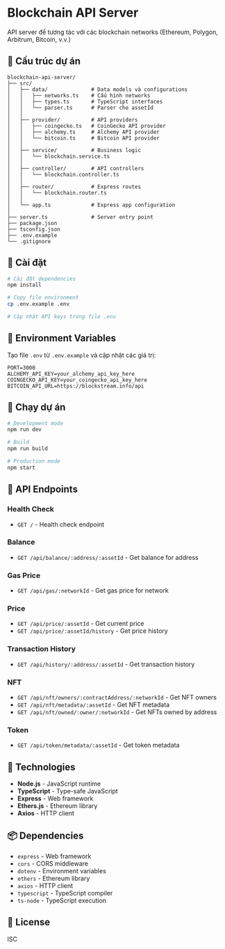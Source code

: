 # Blockchain API Server

API server để tương tác với các blockchain networks (Ethereum, Polygon, Arbitrum, Bitcoin, v.v.)

## 📁 Cấu trúc dự án

```
blockchain-api-server/
├── src/
│   ├── data/              # Data models và configurations
│   │   ├── networks.ts    # Cấu hình networks
│   │   ├── types.ts       # TypeScript interfaces
│   │   └── parser.ts      # Parser cho assetId
│   │
│   ├── provider/          # API providers
│   │   ├── coingecko.ts   # CoinGecko API provider
│   │   ├── alchemy.ts     # Alchemy API provider
│   │   └── bitcoin.ts     # Bitcoin API provider
│   │
│   ├── service/           # Business logic
│   │   └── blockchain.service.ts
│   │
│   ├── controller/        # API controllers
│   │   └── blockchain.controller.ts
│   │
│   ├── router/            # Express routes
│   │   └── blockchain.router.ts
│   │
│   └── app.ts             # Express app configuration
│
├── server.ts              # Server entry point
├── package.json
├── tsconfig.json
├── .env.example
└── .gitignore
```

## 🚀 Cài đặt

```bash
# Cài đặt dependencies
npm install

# Copy file environment
cp .env.example .env

# Cập nhật API keys trong file .env
```

## 📝 Environment Variables

Tạo file `.env` từ `.env.example` và cập nhật các giá trị:

```env
PORT=3000
ALCHEMY_API_KEY=your_alchemy_api_key_here
COINGECKO_API_KEY=your_coingecko_api_key_here
BITCOIN_API_URL=https://blockstream.info/api
```

## 🏃 Chạy dự án

```bash
# Development mode
npm run dev

# Build
npm run build

# Production mode
npm start
```

## 📡 API Endpoints

### Health Check
- `GET /` - Health check endpoint

### Balance
- `GET /api/balance/:address/:assetId` - Get balance for address

### Gas Price
- `GET /api/gas/:networkId` - Get gas price for network

### Price
- `GET /api/price/:assetId` - Get current price
- `GET /api/price/:assetId/history` - Get price history

### Transaction History
- `GET /api/history/:address/:assetId` - Get transaction history

### NFT
- `GET /api/nft/owners/:contractAddress/:networkId` - Get NFT owners
- `GET /api/nft/metadata/:assetId` - Get NFT metadata
- `GET /api/nft/owned/:owner/:networkId` - Get NFTs owned by address

### Token
- `GET /api/token/metadata/:assetId` - Get token metadata

## 🔧 Technologies

- **Node.js** - JavaScript runtime
- **TypeScript** - Type-safe JavaScript
- **Express** - Web framework
- **Ethers.js** - Ethereum library
- **Axios** - HTTP client

## 📦 Dependencies

- `express` - Web framework
- `cors` - CORS middleware
- `dotenv` - Environment variables
- `ethers` - Ethereum library
- `axios` - HTTP client
- `typescript` - TypeScript compiler
- `ts-node` - TypeScript execution

## 📄 License

ISC

